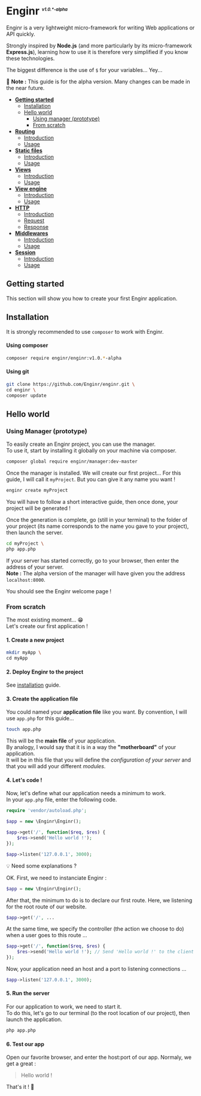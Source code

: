 
# Enginr <sup style="font-size:0.4em;font-style:italic">v1.0.\*-alpha</sup>

Enginr is a very lightweight micro-framework for writing Web applications or API quickly.  

Strongly inspired by  **Node.js** (and more particularly by its micro-framework **Express.js**), learning how to use it is therefore very simplified if you know these technologies.

The biggest difference is the use of `$` for your variables... Yey...

:triangular_flag_on_post: **Note :** This guide is for the alpha version. Many changes can be made in the near future.

- [**Getting started**](#gs)
    - [Installation](#gs-installation)
    - [Hello world](#gs-hello-world)
        - [Using manager (prototype)](#gs-manager)
        - [From scratch](#gs-from-scratch)
- [**Routing**](#route)
    - [Introduction](#route-intro)
    - [Usage](#route-usage)
- [**Static files**](#static)
    - [Introduction](#static-intro)
    - [Usage](#static-usage)
- [**Views**](#views)
    - [Introduction](#views-intro)
    - [Usage](#views-usage)
- [**View engine**](#ve)
    - [Introduction](#ve-intro)
    - [Usage](#ve-usage)
- [**HTTP**](#http)
    - [Introduction](#http-intro)
    - [Request](#http-req)
    - [Response](#http-res)  
- [**Middlewares**](#mid)
    - [Introduction](#mid-intro)
    - [Usage](#mid-usage)
- [**Session**](#session)
    - [Introduction](#session-intro)
    - [Usage](#session-usage)

<h2 id="gs">Getting started</h2>

This section will show you how to create your first Enginr application.

<h2 id="gs-installation">Installation</h2>

It is strongly recommended to use `composer` to work with Enginr.

#### Using composer

```bash
composer require enginr/enginr:v1.0.*-alpha
```

#### Using git

```bash
git clone https://github.com/Enginr/enginr.git \
cd enginr \
composer update
```

<h2 id="gs-hello-world">Hello world</h2>

<h3 id="gs-manager">Using Manager (prototype)</h3>

To easily create an Enginr project, you can use the manager.  
To use it, start by installing it globally on your machine via composer.  

```bash
composer global require enginr/manager:dev-master
```

Once the manager is installed. We will create our first project...
For this guide, I will call it `myProject`. But you can give it any name you want !

```bash
enginr create myProject
```
You will have to follow a short interactive guide, then once done, your project will be generated !  

Once the generation is complete, go (still in your terminal) to the folder of your project (its name corresponds to the name you gave to your project), then launch the server.

```bash
cd myProject \
php app.php
```
If your server has started correctly, go to your browser, then enter the address of your server.  
**Note :** The alpha version of the manager will have given you the address `localhost:8000`.  

You should see the Enginr welcome page !

<h3 id="gs-from-sratch">From scratch</h3>

The most existing moment... :grin:  
Let's create our first application !

#### 1. Create a new project

```bash
mkdir myApp \
cd myApp
```

#### 2. Deploy Enginr to the project

See [installation](#gs-installation) guide.

#### 3. Create the application file

You could named your **application file** like you want. By convention, I will use `app.php` for this guide...

```bash
touch app.php
```

This will be the **main file** of your application.  
By analogy, I would say that it is in a way the **"motherboard"** of your application.  
It will be in this file that you will define the *configuration of your server* and that you will add your different *modules*.

#### 4. Let's code !

Now, let's define what our application needs a minimum to work.  
In your `app.php` file, enter the following code.

```php
require 'vendor/autoload.php';

$app = new \Enginr\Enginr();

$app->get('/', function($req, $res) {
	$res->send('Hello world !');
});

$app->listen('127.0.0.1', 3000);
```

:bulb: Need some explanations ?  

OK. First, we need to instanciate Enginr :

```php
$app = new \Enginr\Enginr();
```

After that, the minimum to do is to declare our first route.
Here, we listening for the root route of our website.

```php
$app->get('/', ...
```

At the same time, we specify the controller (the action we choose to do) when a user goes to this route ...

```php
$app->get('/', function($req, $res) {
	$res->send('Hello world !'); // Send 'Hello world !' to the client
});
```

Now, your application need an host and a port to listening connections ...

```php
$app->listen('127.0.0.1', 3000);
```

#### 5. Run the server

For our application to work, we need to start it.  
To do this, let's go to our terminal (to the root location of our project), then launch the application.

```bash
php app.php
```

#### 6. Test our app

Open our favorite browser, and enter the host:port of our app.
Normaly, we get a great :

> Hello world !

That's it ! :beers:
